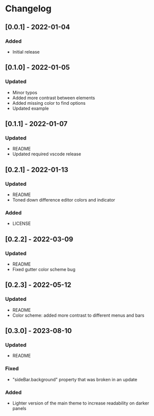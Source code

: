# Changelog

## [0.0.1] - 2022-01-04
### Added
- Initial release

## [0.1.0] - 2022-01-05
### Updated
- Minor typos
- Added more contrast between elements
- Added missing color to find options
- Updated example

## [0.1.1] - 2022-01-07
### Updated
- README
- Updated required vscode release

## [0.2.1] - 2022-01-13
### Updated
- README
- Toned down difference editor colors and indicator

### Added
- LICENSE

## [0.2.2] - 2022-03-09
### Updated
- README
- Fixed gutter color scheme bug

## [0.2.3] - 2022-05-12
### Updated
- README
- Color scheme: added more contrast to different menus and bars

## [0.3.0] - 2023-08-10
### Updated
- README

### Fixed
- "sideBar.background" property that was broken in an update

### Added
- Lighter version of the main theme to increase readability on darker panels
